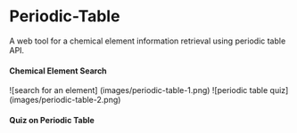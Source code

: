 # Periodic-Table

A web tool for a chemical element information retrieval using periodic table API.

#### Chemical Element Search 
![search for an element] (images/periodic-table-1.png)
![periodic table quiz] (images/periodic-table-2.png)
#### Quiz on Periodic Table 
